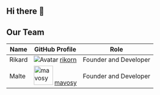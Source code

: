 ## Hi there 👋
## Our Team

| Name | GitHub Profile | Role |
|------|----------------|------|
| Rikard | ![Avatar](https://github.com/rikorn.png?size=50) [rikorn](https://github.com/rikorn) |  Founder and Developer |
| Malte | <a href="https://github.com/mavosy"><img src="https://github.com/mavosy.png" alt="mavosy" width="50" height="50"></a> [mavosy](https://github.com/rikorn) | Founder and Developer |



<!--

**Here are some ideas to get you started:**

🙋‍♀️ A short introduction - what is your organization all about?
🌈 Contribution guidelines - how can the community get involved?
👩‍💻 Useful resources - where can the community find your docs? Is there anything else the community should know?
🍿 Fun facts - what does your team eat for breakfast?
🧙 Remember, you can do mighty things with the power of [Markdown](https://docs.github.com/github/writing-on-github/getting-started-with-writing-and-formatting-on-github/basic-writing-and-formatting-syntax)
-->
